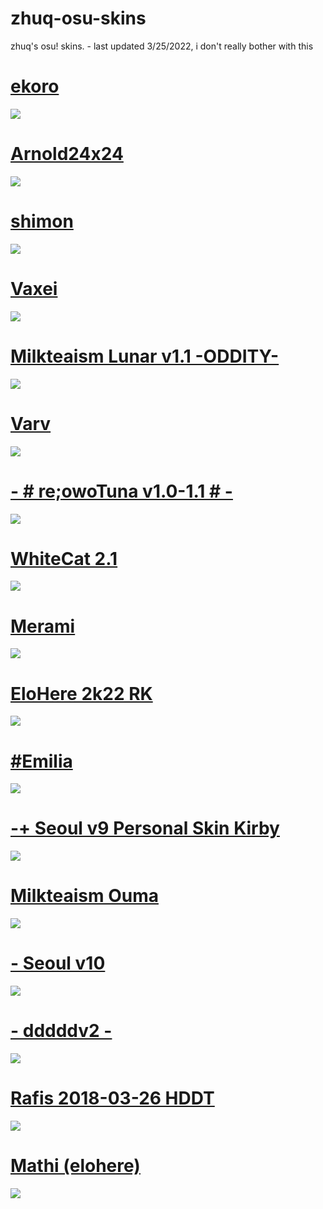 # zhuq-osu-skins
zhuq's osu! skins. - last updated 3/25/2022, i don't really bother with this

# [ekoro](https://kaia.s-ul.eu/XYdtIOf3.osk)
![](https://i.imgur.com/cb5XWAi.png)

# [Arnold24x24](https://drive.google.com/file/d/15p4ozkaeOSiwfv8NXU-NR3s33J0pGBfo/view)
![](https://i.ytimg.com/vi/fZlZJf9Ifys/maxresdefault.jpg)

# [shimon](https://drive.google.com/file/d/1merhrh2MPn2rd-4dQQFpLyRB8l_jYv6K/view)
![](https://pbs.twimg.com/ext_tw_video_thumb/1539804176473276416/pu/img/Qf6FeXygjHBBt6w3?format=jpg&name=large)

# [Vaxei](https://drive.google.com/file/d/1JRDbxtEVFYMgt9ls4rvIRs2v0IfBddFO/view)
![](https://i.imgur.com/RmAkbBS.png)

# [Milkteaism Lunar v1.1 -ODDITY-](https://www.mediafire.com/file/h1i1tiy2e4g4wr9/Milkteaism+Lunar+v1.1+-ODDITY-.osk/file)
![](https://i.imgur.com/ETVVOKi.png)

# [Varv](https://www.dropbox.com/s/48dcytp0ed32tyu/Varv.osk?dl=0)
![](https://camo.githubusercontent.com/71077b8d470d1573061276aa3f1a150cf0685600006e14ca96d5ba9d5a518cdf/68747470733a2f2f6f73752e7070792e73682f73732f31373539393732312f34353236)

# [- # re;owoTuna v1.0-1.1 # -](https://drive.google.com/u/0/uc?id=1SVtUUvo4o2DUwQ1Pf2Xb0v4eDblvvovq&export=download)
![](https://i.imgur.com/f0kGQpB.png)

# [WhiteCat 2.1](https://download2389.mediafire.com/bjjw8sehghgg/slctyhdrt8q7mhw/-+++++++++%E3%80%8ACK%E3%80%8B+WhiteCat+2.1+~+old.osk)
![](https://skins.osuck.net/uploads/posts/2021-04/1617905157_screenshot10008.jpg)

# [Merami](https://mega.nz/file/gaJW0YDK#dN_bjoQTm8VA68kec9rsaEtzo7isMkfxpbJi1b-h2tg)
![](https://i.imgur.com/etIPMAN.png)

# [EloHere 2k22 RK](https://mega.nz/folder/WJFUhLBQ#yPoptwxPcgrGgCwvyDqRtw)
![](https://camo.githubusercontent.com/cef07b7e9677a7e0d73064177346db8751b01757a801e2e6db68ef843be8f9d4/68747470733a2f2f63646e2e646973636f72646170702e636f6d2f6174746163686d656e74732f3638393230313539383630353638383936302f3936373735333236303032393037313336302f73637265656e73686f743036342e6a7067)

# [#Emilia](http://download936.mediafire.com/32heiaxdf7cg/yeeav04w70y4yj6/%23Emilia.osk)
![](https://skins.osuck.net/uploads/posts/2018-09/1537863433_5hdm0yi.jpg)

# [-+ Seoul v9 Personal Skin Kirby](https://shigeskinss.s-ul.eu/gEfiNoTv)
![](https://camo.githubusercontent.com/647870cda2452d9bc74541c0a6c1fa5e5cd3dda01bc75036ba5516a139af1aab/68747470733a2f2f692e696d6775722e636f6d2f4344366d7657542e706e67)

# [Milkteaism Ouma](https://www.mediafire.com/file/rdlok25h5te94lx/milkteaism_ouma.osk/file)
![](https://i.imgur.com/VUDozlv.png)

# [- Seoul v10](https://twitter.com/SeoulessOsu/status/1474508609102954499)
![](https://camo.githubusercontent.com/edce143915e890c3e8c0828d330ee142b57046103e05a1a789d189b395538a4a/68747470733a2f2f692e696d6775722e636f6d2f4f53344a724c7a2e6a7067)

# [- dddddv2 -](https://mega.nz/file/JGgQwTqB#KPl0hAYEWxrTc0ZayUpjx9OCG3QRn6z3OknbOGBnHqM) 
![](https://osu.ppy.sh/ss/11860986)

# [Rafis 2018-03-26 HDDT](https://download2389.mediafire.com/039u6m8ivamg/phcsum9n4np44wh/Rafis+2018-03-26+HDDT.osk)
![](https://osuskins.net/screenshots/ekynLzX.jpg)

# [Mathi (elohere)](https://gerwi2.s-ul.eu/ZzDqU9V9)
![](https://i.imgur.com/HBVCEgJ.png)
